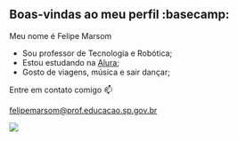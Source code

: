## Boas-vindas ao meu perfil  :basecamp:

Meu nome é Felipe Marsom
- Sou professor de Tecnologia e Robótica;
- Estou estudando na [Alura](https://www.alura.com.br);
- Gosto de viagens, música e sair dançar;

Entre em contato comigo 📫

felipemarsom@prof.educacao.sp.gov.br

![](https://media1.tenor.com/m/SH1qnpaFPX8AAAAC/starfish-nemo.gif)
  
<!--
**felipecmleite/felipecmleite** is a ✨ _special_ ✨ repository because its `README.md` (this file) appears on your GitHub profile.

Here are some ideas to get you started:

- 🔭 I’m currently working on ...
- 🌱 I’m currently learning ...
- 👯 I’m looking to collaborate on ...
- 🤔 I’m looking for help with ...
- 💬 Ask me about ...
- 📫 How to reach me: ...
- 😄 Pronouns: ...
- ⚡ Fun fact: ...
-->
